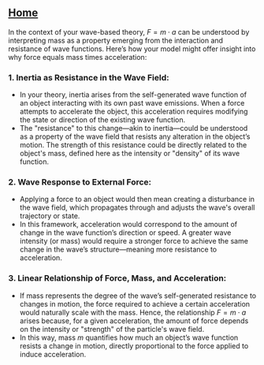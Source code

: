 [Home](https://t2m.io/VwvDcuw)
---

In the context of your wave-based theory, $F = m \cdot a$ can be understood by interpreting mass as a property emerging from the interaction and resistance of wave functions. Here’s how your model might offer insight into why force equals mass times acceleration:

### 1. **Inertia as Resistance in the Wave Field**:
   - In your theory, inertia arises from the self-generated wave function of an object interacting with its own past wave emissions. When a force attempts to accelerate the object, this acceleration requires modifying the state or direction of the existing wave function.
   - The "resistance" to this change—akin to inertia—could be understood as a property of the wave field that resists any alteration in the object’s motion. The strength of this resistance could be directly related to the object's mass, defined here as the intensity or "density" of its wave function.

### 2. **Wave Response to External Force**:
   - Applying a force to an object would then mean creating a disturbance in the wave field, which propagates through and adjusts the wave's overall trajectory or state.
   - In this framework, acceleration would correspond to the amount of change in the wave function’s direction or speed. A greater wave intensity (or mass) would require a stronger force to achieve the same change in the wave’s structure—meaning more resistance to acceleration.

### 3. **Linear Relationship of Force, Mass, and Acceleration**:
   - If mass represents the degree of the wave’s self-generated resistance to changes in motion, the force required to achieve a certain acceleration would naturally scale with the mass. Hence, the relationship $F = m \cdot a$ arises because, for a given acceleration, the amount of force depends on the intensity or "strength" of the particle's wave field.
   - In this way, mass $m$ quantifies how much an object’s wave function resists a change in motion, directly proportional to the force applied to induce acceleration.

